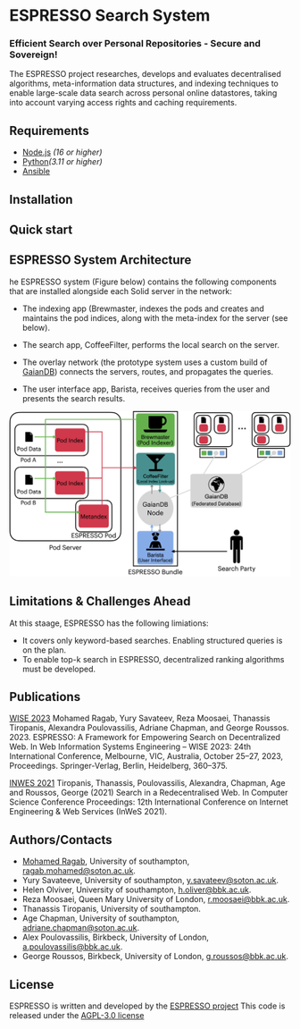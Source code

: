 # ESPRESSO Search System

### Efficient Search over Personal Repositories - Secure and Sovereign!

The ESPRESSO project researches, develops and evaluates decentralised algorithms, meta-information data structures, and indexing techniques to enable large-scale data search across personal online datastores, taking into account varying access rights and caching requirements.


## Requirements

* [Node.js](https://nodejs.org/en/) _(16 or higher)_
* [Python](https://www.python.org/downloads/release/python-3110/)_(3.11 or higher)_
* [Ansible](https://docs.ansible.com/ansible/latest/installation_guide/intro_installation.html)

## Installation


## Quick start

## ESPRESSO System Architecture

he ESPRESSO system (Figure below) contains the following components that are installed alongside each Solid server in the network:

* The indexing app (Brewmaster, indexes the pods and creates and maintains the pod indices, along with the meta-index for the server (see below). 

* The search app, CoffeeFilter, performs the
local search on the server. 

* The overlay network (the prototype system uses a custom build of
[GaianDB](https://github.com/gaiandb/gaiandb)) connects the servers, routes, and propagates the queries.

* The user interface app, Barista, receives queries from the user and presents the search results.


![](./Documentation/imgs/ESPRESSOArchitecture.png)

## Limitations & Challenges Ahead
At this staage, ESPRESSO has the following limiations:

* It covers only keyword-based searches. Enabling structured queries is on the plan.
* To enable top-k search in ESPRESSO, decentralized ranking algorithms must be developed.


## Publications
[WISE 2023](https://doi.org/10.1007/978-981-99-7254-8_28)
    Mohamed Ragab, Yury Savateev, Reza Moosaei, Thanassis Tiropanis, Alexandra Poulovassilis, Adriane Chapman, and George Roussos. 2023. ESPRESSO: A Framework for&nbsp;Empowering Search on&nbsp;Decentralized Web. In Web Information Systems Engineering – WISE 2023: 24th International Conference, Melbourne, VIC, Australia, October 25–27, 2023, Proceedings. Springer-Verlag, Berlin, Heidelberg, 360–375.

[INWES 2021](https://eprints.soton.ac.uk/453937/)
    Tiropanis, Thanassis, Poulovassilis, Alexandra, Chapman, Age and Roussos, George (2021) Search in a Redecentralised Web. In Computer Science Conference Proceedings: 12th International Conference on Internet Engineering &amp; Web Services (InWeS 2021).


## Authors/Contacts
* [Mohamed Ragab](https://mohamedragabanas.github.io/), University of southampton, ragab.mohamed@soton.ac.uk.
* Yury Savateeve, University of southampton, y.savateev@soton.ac.uk.
* Helen Olviver, University of southampton, h.oliver@bbk.ac.uk.
* Reza Moosaei, Queen Mary University of London, r.moosaei@bbk.ac.uk.
* Thanassis Tiropanis, University of southampton. 
* Age Chapman, University of southampton, adriane.chapman@soton.ac.uk.
* Alex Poulovassilis, Birkbeck, University of London, a.poulovassilis@bbk.ac.uk.
* George Roussos, Birkbeck, University of London, g.roussos@bbk.ac.uk.

## License
ESPRESSO is written and developed by the [ESPRESSO project](https://espressoproject.org/) 
This code is released under the [AGPL-3.0 license](https://github.com/espressogroup/ESPRESSO/blob/main/LICENSE)